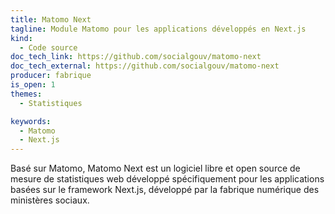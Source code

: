 ```yaml
---
title: Matomo Next
tagline: Module Matomo pour les applications développés en Next.js
kind:
  - Code source
doc_tech_link: https://github.com/socialgouv/matomo-next
doc_tech_external: https://github.com/socialgouv/matomo-next
producer: fabrique
is_open: 1
themes:
  - Statistiques

keywords:
  - Matomo
  - Next.js
---
```


Basé sur Matomo, Matomo Next est un logiciel libre et open source de mesure de statistiques web développé spécifiquement pour les applications basées sur le framework Next.js, développé par la fabrique numérique des ministères sociaux.

